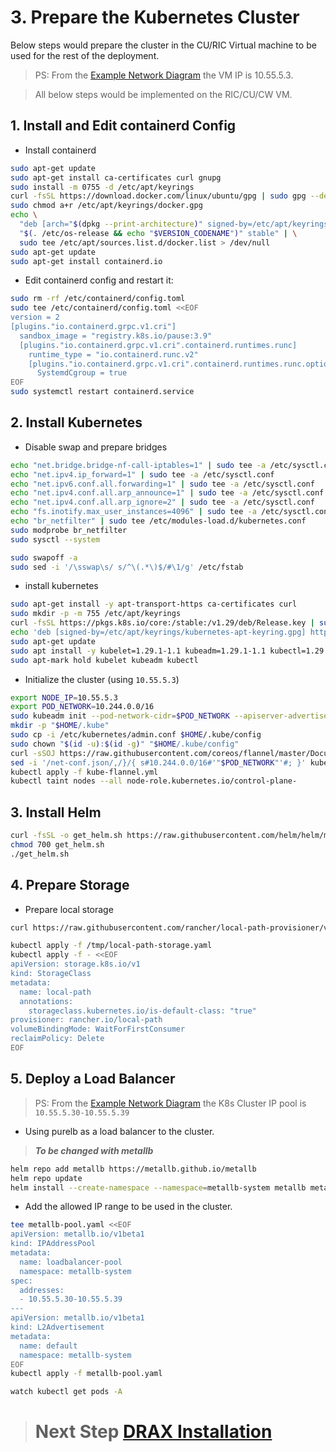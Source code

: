 # **3. Prepare the Kubernetes Cluster**

Below steps would prepare the cluster in the CU/RIC Virtual machine to be used for the rest of the deployment.

> PS: From the [Example Network Diagram](/drax-docs/) the VM IP is 10.55.5.3.

> All below steps would be implemented on the RIC/CU/CW VM.

## 1. Install and Edit containerd Config

- Install containerd
```bash
sudo apt-get update
sudo apt-get install ca-certificates curl gnupg
sudo install -m 0755 -d /etc/apt/keyrings
curl -fsSL https://download.docker.com/linux/ubuntu/gpg | sudo gpg --dearmor -o /etc/apt/keyrings/docker.gpg
sudo chmod a+r /etc/apt/keyrings/docker.gpg
echo \
  "deb [arch="$(dpkg --print-architecture)" signed-by=/etc/apt/keyrings/docker.gpg] https://download.docker.com/linux/ubuntu \
  "$(. /etc/os-release && echo "$VERSION_CODENAME")" stable" | \
  sudo tee /etc/apt/sources.list.d/docker.list > /dev/null
sudo apt-get update
sudo apt-get install containerd.io
```

- Edit containerd config and restart it:
```bash
sudo rm -rf /etc/containerd/config.toml
sudo tee /etc/containerd/config.toml <<EOF
version = 2
[plugins."io.containerd.grpc.v1.cri"]
  sandbox_image = "registry.k8s.io/pause:3.9"
  [plugins."io.containerd.grpc.v1.cri".containerd.runtimes.runc]
    runtime_type = "io.containerd.runc.v2"
    [plugins."io.containerd.grpc.v1.cri".containerd.runtimes.runc.options]
      SystemdCgroup = true
EOF
sudo systemctl restart containerd.service
```

## 2. Install Kubernetes

- Disable swap and prepare bridges 
```bash
echo "net.bridge.bridge-nf-call-iptables=1" | sudo tee -a /etc/sysctl.conf
echo "net.ipv4.ip_forward=1" | sudo tee -a /etc/sysctl.conf
echo "net.ipv6.conf.all.forwarding=1" | sudo tee -a /etc/sysctl.conf
echo "net.ipv4.conf.all.arp_announce=1" | sudo tee -a /etc/sysctl.conf
echo "net.ipv4.conf.all.arp_ignore=2" | sudo tee -a /etc/sysctl.conf
echo "fs.inotify.max_user_instances=4096" | sudo tee -a /etc/sysctl.conf
echo "br_netfilter" | sudo tee /etc/modules-load.d/kubernetes.conf
sudo modprobe br_netfilter
sudo sysctl --system

sudo swapoff -a
sudo sed -i '/\sswap\s/ s/^\(.*\)$/#\1/g' /etc/fstab
```

- install kubernetes

```bash
sudo apt-get install -y apt-transport-https ca-certificates curl
sudo mkdir -p -m 755 /etc/apt/keyrings
curl -fsSL https://pkgs.k8s.io/core:/stable:/v1.29/deb/Release.key | sudo gpg --dearmor -o /etc/apt/keyrings/kubernetes-apt-keyring.gpg
echo 'deb [signed-by=/etc/apt/keyrings/kubernetes-apt-keyring.gpg] https://pkgs.k8s.io/core:/stable:/v1.29/deb/ /' | sudo tee /etc/apt/sources.list.d/kubernetes.list
sudo apt-get update
sudo apt install -y kubelet=1.29.1-1.1 kubeadm=1.29.1-1.1 kubectl=1.29.1-1.1
sudo apt-mark hold kubelet kubeadm kubectl
```
- Initialize the cluster (using `10.55.5.3`)
```bash
export NODE_IP=10.55.5.3
export POD_NETWORK=10.244.0.0/16
sudo kubeadm init --pod-network-cidr=$POD_NETWORK --apiserver-advertise-address=$NODE_IP
mkdir -p "$HOME/.kube"
sudo cp -i /etc/kubernetes/admin.conf $HOME/.kube/config
sudo chown "$(id -u):$(id -g)" "$HOME/.kube/config"
curl -sSOJ https://raw.githubusercontent.com/coreos/flannel/master/Documentation/kube-flannel.yml
sed -i '/net-conf.json/,/}/{ s#10.244.0.0/16#'"$POD_NETWORK"'#; }' kube-flannel.yml
kubectl apply -f kube-flannel.yml
kubectl taint nodes --all node-role.kubernetes.io/control-plane-
```

## 3. Install Helm

```bash
curl -fsSL -o get_helm.sh https://raw.githubusercontent.com/helm/helm/main/scripts/get-helm-3
chmod 700 get_helm.sh
./get_helm.sh
```

## 4. Prepare Storage

- Prepare local storage
```bash
curl https://raw.githubusercontent.com/rancher/local-path-provisioner/v0.0.26/deploy/local-path-storage.yaml -o /tmp/local-path-storage.yaml

kubectl apply -f /tmp/local-path-storage.yaml
kubectl apply -f - <<EOF
apiVersion: storage.k8s.io/v1
kind: StorageClass
metadata:
  name: local-path
  annotations:
    storageclass.kubernetes.io/is-default-class: "true"
provisioner: rancher.io/local-path
volumeBindingMode: WaitForFirstConsumer
reclaimPolicy: Delete
EOF
```


## 5. Deploy a Load Balancer
> PS: From the [Example Network Diagram](/drax-docs/) the K8s Cluster IP pool is `10.55.5.30-10.55.5.39`


- Using purelb as a load balancer to the cluster.
> ***To be changed with metallb***
```bash
helm repo add metallb https://metallb.github.io/metallb
helm repo update
helm install --create-namespace --namespace=metallb-system metallb metallb/metallb --version 0.13.12
```
- Add the allowed IP range to be used in the cluster.
```bash
tee metallb-pool.yaml <<EOF
apiVersion: metallb.io/v1beta1
kind: IPAddressPool
metadata:
  name: loadbalancer-pool
  namespace: metallb-system
spec:
  addresses:
  - 10.55.5.30-10.55.5.39
---
apiVersion: metallb.io/v1beta1
kind: L2Advertisement
metadata:
  name: default
  namespace: metallb-system
EOF
kubectl apply -f metallb-pool.yaml
```
```bash
watch kubectl get pods -A
```

> # Next Step [DRAX Installation](/drax-docs/drax_ng-install/)